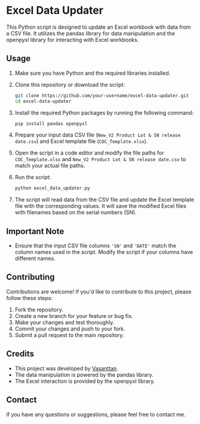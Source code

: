 # Excel Data Updater

This Python script is designed to update an Excel workbook with data from a CSV file. It utilizes the pandas library for data manipulation and the openpyxl library for interacting with Excel workbooks.

## Usage

1. Make sure you have Python and the required libraries installed.

2. Clone this repository or download the script:

   ```bash
   git clone https://github.com/your-username/excel-data-updater.git
   cd excel-data-updater
   ```

3. Install the required Python packages by running the following command:

   ```bash
   pip install pandas openpyxl
   ```

4. Prepare your input data CSV file (`New_V2 Product Lot & SN release date.csv`) and Excel template file (`COC_Template.xlsx`).

5. Open the script in a code editor and modify the file paths for `COC_Template.xlsx` and `New_V2 Product Lot & SN release date.csv` to match your actual file paths.

6. Run the script:

   ```bash
   python excel_data_updater.py
   ```

7. The script will read data from the CSV file and update the Excel template file with the corresponding values. It will save the modified Excel files with filenames based on the serial numbers (SN).

## Important Note

- Ensure that the input CSV file columns `'SN'` and `'DATE'` match the column names used in the script. Modify the script if your columns have different names.

## Contributing

Contributions are welcome! If you'd like to contribute to this project, please follow these steps:

1. Fork the repository.
2. Create a new branch for your feature or bug fix.
3. Make your changes and test thoroughly.
4. Commit your changes and push to your fork.
5. Submit a pull request to the main repository.


## Credits

- This project was developed by [Vasanttan](https://github.com/Vasant98).
- The data manipulation is powered by the pandas library.
- The Excel interaction is provided by the openpyxl library.

## Contact

If you have any questions or suggestions, please feel free to contact me.
